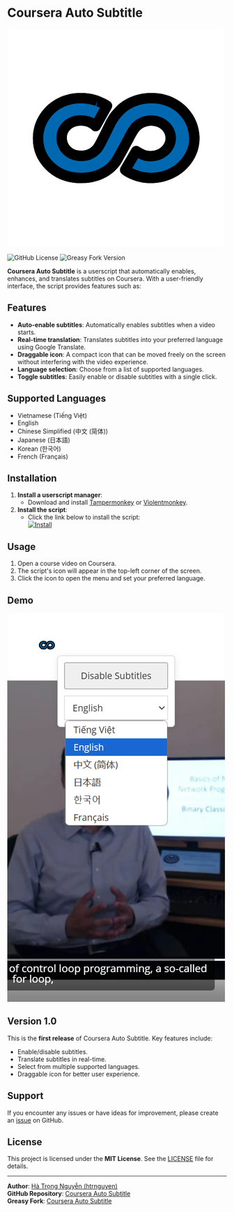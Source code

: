 # Coursera Auto Subtitle

![Logo](https://github.com/htrnguyen/User-Scripts/raw/main/Coursera-Auto-Subtitle/coursera-auto-subtitle-logo.png)

![GitHub License](https://img.shields.io/github/license/htrnguyen/Coursera-Auto-Subtitle?style=for-the-badge)
![Greasy Fork Version](https://img.shields.io/greasyfork/v/522571?label=Greasy%20Fork&style=for-the-badge)

**Coursera Auto Subtitle** is a userscript that automatically enables, enhances, and translates subtitles on Coursera. With a user-friendly interface, the script provides features such as:

## Features
- **Auto-enable subtitles**: Automatically enables subtitles when a video starts.
- **Real-time translation**: Translates subtitles into your preferred language using Google Translate.
- **Draggable icon**: A compact icon that can be moved freely on the screen without interfering with the video experience.
- **Language selection**: Choose from a list of supported languages.
- **Toggle subtitles**: Easily enable or disable subtitles with a single click.

## Supported Languages
- Vietnamese (Tiếng Việt)
- English
- Chinese Simplified (中文 (简体))
- Japanese (日本語)
- Korean (한국어)
- French (Français)

## Installation
1. **Install a userscript manager**:
   - Download and install [Tampermonkey](https://www.tampermonkey.net/) or [Violentmonkey](https://violentmonkey.github.io/).
2. **Install the script**:
   - Click the link below to install the script:  
     [![Install](https://img.shields.io/badge/Install-Script-brightgreen?style=for-the-badge)](https://greasyfork.org/vi/scripts/522571-coursera-auto-subtitle)

## Usage
1. Open a course video on Coursera.
2. The script's icon will appear in the top-left corner of the screen.
3. Click the icon to open the menu and set your preferred language.

## Demo
![Demo](https://github.com/htrnguyen/Coursera-Auto-Subtitle/raw/main/DEMO.png)

## Version 1.0
This is the **first release** of Coursera Auto Subtitle. Key features include:
- Enable/disable subtitles.
- Translate subtitles in real-time.
- Select from multiple supported languages.
- Draggable icon for better user experience.

## Support
If you encounter any issues or have ideas for improvement, please create an [issue](https://github.com/htrnguyen/Coursera-Auto-Subtitle/issues) on GitHub.

## License
This project is licensed under the **MIT License**. See the [LICENSE](https://github.com/htrnguyen/Coursera-Auto-Subtitle/raw/main/LICENSE) file for details.

---

**Author**: [Hà Trọng Nguyễn (htrnguyen)](https://github.com/htrnguyen)  
**GitHub Repository**: [Coursera Auto Subtitle](https://github.com/htrnguyen/Coursera-Auto-Subtitle)  
**Greasy Fork**: [Coursera Auto Subtitle](https://greasyfork.org/vi/scripts/522571-coursera-auto-subtitle)
